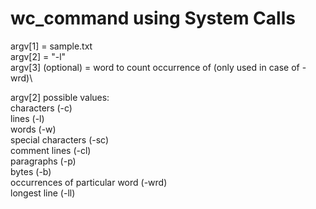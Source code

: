 # wc_command using System Calls

argv[1] = sample.txt\
argv[2] = "-l"\
argv[3] (optional) = word to count occurrence of (only used in case of -wrd)\

argv[2] possible values: \
characters (-c)\
lines (-l)\
words (-w)\
special characters (-sc)\
comment lines (-cl)\
paragraphs (-p)\
bytes (-b)\
occurrences of particular word (-wrd)\
longest line (-ll)
